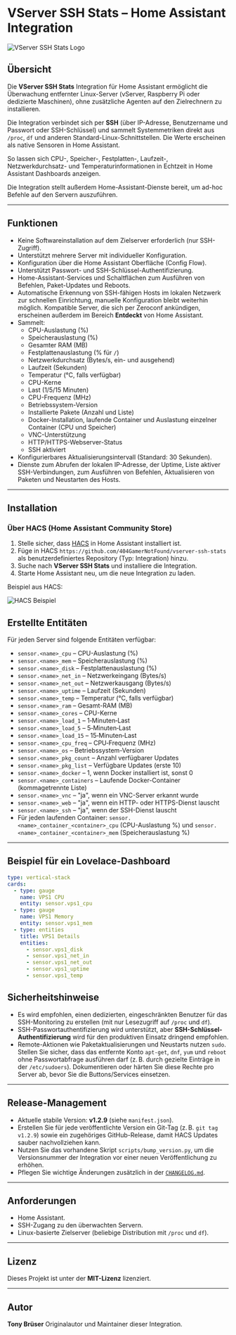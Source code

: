 # VServer SSH Stats – Home Assistant Integration

![VServer SSH Stats Logo](images/logo/logo.png)

## Übersicht
Die **VServer SSH Stats** Integration für Home Assistant ermöglicht die Überwachung entfernter Linux-Server (vServer, Raspberry Pi oder dedizierte Maschinen), ohne zusätzliche Agenten auf den Zielrechnern zu installieren.

Die Integration verbindet sich per **SSH** (über IP-Adresse, Benutzername und Passwort oder SSH-Schlüssel) und sammelt Systemmetriken direkt aus `/proc`, `df` und anderen Standard-Linux-Schnittstellen. Die Werte erscheinen als native Sensoren in Home Assistant.

So lassen sich CPU-, Speicher-, Festplatten-, Laufzeit-, Netzwerkdurchsatz- und Temperaturinformationen in Echtzeit in Home Assistant Dashboards anzeigen.

Die Integration stellt außerdem Home-Assistant-Dienste bereit, um ad-hoc Befehle auf den Servern auszuführen.

---

## Funktionen
- Keine Softwareinstallation auf dem Zielserver erforderlich (nur SSH-Zugriff).
- Unterstützt mehrere Server mit individueller Konfiguration.
- Konfiguration über die Home Assistant Oberfläche (Config Flow).
- Unterstützt Passwort- und SSH-Schlüssel-Authentifizierung.
- Home-Assistant-Services und Schaltflächen zum Ausführen von Befehlen, Paket-Updates und Reboots.
- Automatische Erkennung von SSH-fähigen Hosts im lokalen Netzwerk zur schnellen Einrichtung, manuelle Konfiguration bleibt weiterhin möglich. Kompatible Server, die sich per Zeroconf ankündigen, erscheinen außerdem im Bereich **Entdeckt** von Home Assistant.
- Sammelt:
  - CPU-Auslastung (%)
  - Speicherauslastung (%)
  - Gesamter RAM (MB)
  - Festplattenauslastung (% für `/`)
  - Netzwerkdurchsatz (Bytes/s, ein- und ausgehend)
  - Laufzeit (Sekunden)
  - Temperatur (°C, falls verfügbar)
  - CPU-Kerne
  - Last (1/5/15 Minuten)
  - CPU-Frequenz (MHz)
  - Betriebssystem-Version
  - Installierte Pakete (Anzahl und Liste)
  - Docker-Installation, laufende Container und Auslastung einzelner Container (CPU und Speicher)
  - VNC-Unterstützung
  - HTTP/HTTPS-Webserver-Status
  - SSH aktiviert
- Konfigurierbares Aktualisierungsintervall (Standard: 30 Sekunden).
- Dienste zum Abrufen der lokalen IP-Adresse, der Uptime, Liste aktiver SSH-Verbindungen, zum Ausführen von Befehlen, Aktualisieren von Paketen und Neustarten des Hosts.

---

## Installation

### Über HACS (Home Assistant Community Store)
1. Stelle sicher, dass [HACS](https://hacs.xyz) in Home Assistant installiert ist.
2. Füge in HACS `https://github.com/404GamerNotFound/vserver-ssh-stats` als benutzerdefiniertes Repository (Typ: Integration) hinzu.
3. Suche nach **VServer SSH Stats** und installiere die Integration.
4. Starte Home Assistant neu, um die neue Integration zu laden.

Beispiel aus HACS:

![HACS Beispiel](images/screenshots/Screenshot5.png)

## Erstellte Entitäten

Für jeden Server sind folgende Entitäten verfügbar:

- `sensor.<name>_cpu` – CPU-Auslastung (%)
- `sensor.<name>_mem` – Speicherauslastung (%)
- `sensor.<name>_disk` – Festplattenauslastung (%)
- `sensor.<name>_net_in` – Netzwerkeingang (Bytes/s)
- `sensor.<name>_net_out` – Netzwerkausgang (Bytes/s)
- `sensor.<name>_uptime` – Laufzeit (Sekunden)
- `sensor.<name>_temp` – Temperatur (°C, falls verfügbar)
- `sensor.<name>_ram` – Gesamt-RAM (MB)
- `sensor.<name>_cores` – CPU-Kerne
- `sensor.<name>_load_1` – 1‑Minuten‑Last
- `sensor.<name>_load_5` – 5‑Minuten‑Last
- `sensor.<name>_load_15` – 15‑Minuten‑Last
- `sensor.<name>_cpu_freq` – CPU‑Frequenz (MHz)
- `sensor.<name>_os` – Betriebssystem-Version
- `sensor.<name>_pkg_count` – Anzahl verfügbarer Updates
- `sensor.<name>_pkg_list` – Verfügbare Updates (erste 10)
- `sensor.<name>_docker` – 1, wenn Docker installiert ist, sonst 0
- `sensor.<name>_containers` – Laufende Docker-Container (kommagetrennte Liste)
- `sensor.<name>_vnc` – "ja", wenn ein VNC-Server erkannt wurde
- `sensor.<name>_web` – "ja", wenn ein HTTP- oder HTTPS-Dienst lauscht
- `sensor.<name>_ssh` – "ja", wenn der SSH-Dienst lauscht
- Für jeden laufenden Container: `sensor.<name>_container_<container>_cpu` (CPU-Auslastung %) und `sensor.<name>_container_<container>_mem` (Speicherauslastung %)

---

## Beispiel für ein Lovelace-Dashboard

```yaml
type: vertical-stack
cards:
  - type: gauge
    name: VPS1 CPU
    entity: sensor.vps1_cpu
  - type: gauge
    name: VPS1 Memory
    entity: sensor.vps1_mem
  - type: entities
    title: VPS1 Details
    entities:
      - sensor.vps1_disk
      - sensor.vps1_net_in
      - sensor.vps1_net_out
      - sensor.vps1_uptime
      - sensor.vps1_temp
```

## Sicherheitshinweise
- Es wird empfohlen, einen dedizierten, eingeschränkten Benutzer für das SSH-Monitoring zu erstellen (mit nur Lesezugriff auf `/proc` und `df`).
- SSH-Passwortauthentifizierung wird unterstützt, aber **SSH-Schlüssel-Authentifizierung** wird für den produktiven Einsatz dringend empfohlen.
- Remote-Aktionen wie Paketaktualisierungen und Neustarts nutzen `sudo`. Stellen Sie sicher, dass das entfernte Konto `apt-get`, `dnf`, `yum` und `reboot` ohne Passwortabfrage ausführen darf (z. B. durch gezielte Einträge in der `/etc/sudoers`). Dokumentieren oder härten Sie diese Rechte pro Server ab, bevor Sie die Buttons/Services einsetzen.

---

## Release-Management
- Aktuelle stabile Version: **v1.2.9** (siehe `manifest.json`).
- Erstellen Sie für jede veröffentlichte Version ein Git-Tag (z. B. `git tag v1.2.9`) sowie ein zugehöriges GitHub-Release, damit HACS Updates sauber nachvollziehen kann.
- Nutzen Sie das vorhandene Skript `scripts/bump_version.py`, um die Versionsnummer der Integration vor einer neuen Veröffentlichung zu erhöhen.
- Pflegen Sie wichtige Änderungen zusätzlich in der [`CHANGELOG.md`](CHANGELOG.md).

---

## Anforderungen
- Home Assistant.
- SSH-Zugang zu den überwachten Servern.
- Linux-basierte Zielserver (beliebige Distribution mit `/proc` und `df`).

---

## Lizenz
Dieses Projekt ist unter der **MIT-Lizenz** lizenziert.

---

## Autor
**Tony Brüser**
Originalautor und Maintainer dieser Integration.
